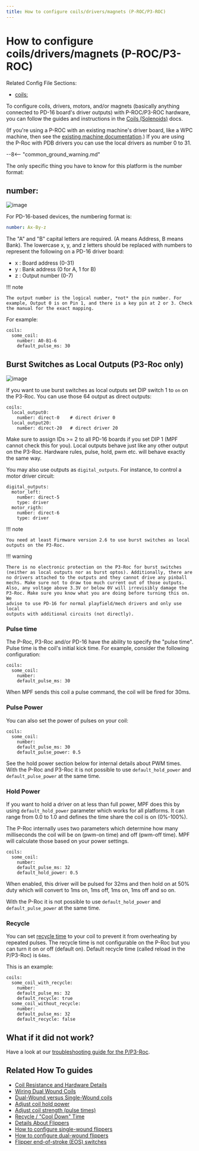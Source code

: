 ```yaml
---
title: How to configure coils/drivers/magnets (P-ROC/P3-ROC)
---
```


# How to configure coils/drivers/magnets (P-ROC/P3-ROC)


Related Config File Sections:

* [coils:](../../config/coils.md)

To configure coils, drivers, motors, and/or magnets (basically anything
connected to PD-16 board's driver outputs) with P-ROC/P3-ROC hardware,
you can follow the guides and instructions in the
[Coils (Solenoids)](../../mechs/coils/index.md) docs.

(If you're using a P-ROC with an existing machine's driver board, like
a WPC machine, then see the
[existing machine documentation](../../machines/index.md).) If you are using the P-Roc with PDB drivers you can use
the local drivers as number 0 to 31.

--8<-- "common_ground_warning.md"

The only specific thing you have to know for this platform is the number
format:

## number:

![image](/hardware/images/multimorphic_PD-16.png)

For PD-16-based devices, the numbering format is:

``` yaml
number: Ax-By-z
```

The "A" and "B" capital letters are required. (A means Address, B means
Bank). The lowercase x, y, and z letters should be replaced with numbers
to represent the following on a PD-16 driver board:

* x : Board address (0-31)
* y : Bank address (0 for A, 1 for B)
* z : Output number (0-7)

!!! note

    The output number is the logical number, *not* the pin number. For
    example, Output 0 is on Pin 1, and there is a key pin at 2 or 3. Check
    the manual for the exact mapping.

For example:

``` mpf-config
coils:
  some_coil:
    number: A0-B1-6
    default_pulse_ms: 30
```

## Burst Switches as Local Outputs (P3-Roc only)

![image](/hardware/images/multimorphic_p3_roc.png)

If you want to use burst switches as local outputs set DIP switch 1 to
`on` on the P3-Roc. You can use those 64 output as direct outputs:

``` mpf-config
coils:
  local_output0:
    number: direct-0    # direct driver 0
  local_output20:
    number: direct-20   # direct driver 20
```

Make sure to assign IDs >= 2 to all PD-16 boards if you set DIP 1 (MPF
cannot check this for you). Local outputs behave just like any other
output on the P3-Roc. Hardware rules, pulse, hold, pwm etc. will behave
exactly the same way.

You may also use outputs as `digital_outputs`. For instance, to control
a motor driver circuit:

``` mpf-config
digital_outputs:
  motor_left:
    number: direct-5
    type: driver
  motor_rigth:
    number: direct-6
    type: driver
```

!!! note

    You need at least Firmware version 2.6 to use burst switches as local
    outputs on the P3-Roc.

!!! warning

    There is no electronic protection on the P3-Roc for burst switches
    (neither as local outputs nor as burst optos). Additionally, there are
    no drivers attached to the outputs and they cannot drive any pinball
    mechs. Make sure not to draw too much current out of those outputs.
    Also, any voltage above 3.3V or below 0V will irrevisibly damage the
    P3-Roc. Make sure you know what you are doing before turning this on. We
    advise to use PD-16 for normal playfield/mech drivers and only use local
    outputs with additional circuits (not directly).

### Pulse time

The P-Roc, P3-Roc and/or PD-16 have the ability to specify the "pulse
time". Pulse time is the coil's initial kick time. For example,
consider the following configuration:

``` mpf-config
coils:
  some_coil:
    number:
    default_pulse_ms: 30
```

When MPF sends this coil a pulse command, the coil will be fired for
30ms.

### Pulse Power

You can also set the power of pulses on your coil:

``` mpf-config
coils:
  some_coil:
    number:
    default_pulse_ms: 30
    default_pulse_power: 0.5
```

See the hold power section below for internal details about PWM times.
With the P-Roc and P3-Roc it is not possible to use `default_hold_power`
and `default_pulse_power` at the same time.

### Hold Power

If you want to hold a driver on at less than full power, MPF does this
by using `default_hold_power` parameter which works for all platforms.
It can range from 0.0 to 1.0 and defines the time share the coil is on
(0%-100%).

The P-Roc internally uses two parameters which determine how many
milliseconds the coil will be on (pwm-on time) and off (pwm-off time).
MPF will calculate those based on your power settings.

``` mpf-config
coils:
  some_coil:
    number:
    default_pulse_ms: 32
    default_hold_power: 0.5
```

When enabled, this driver will be pulsed for 32ms and then hold on at
50% duty which will convert to 1ms on, 1ms off, 1ms on, 1ms off and so
on.

With the P-Roc it is not possible to use `default_hold_power` and
`default_pulse_power` at the same time.

### Recycle

You can set [recycle time](../../mechs/coils/recycle.md) to your coil to prevent it from overheating by repeated
pulses. The recycle time is not configurable on the P-Roc but you can
turn it on or off (default on). Default recycle time (called reload in
the P/P3-Roc) is `64ms`.

This is an example:

``` mpf-config
coils:
  some_coil_with_recycle:
    number:
    default_pulse_ms: 32
    default_recycle: true
  some_coil_without_recycle:
    number:
    default_pulse_ms: 32
    default_recycle: false
```

## What if it did not work?

Have a look at our
[troubleshooting guide for the P/P3-Roc](../../troubleshooting/index.md).

## Related How To guides

* [Coil Resistance and Hardware Details](../../mechs/coils/index.md)
* [Wiring Dual Wound Coils](../../mechs/coils/dual_wound_coils.md)
* [Dual-Wound versus Single-Wound coils](../../mechs/coils/dual_vs_single_wound.md)
* [Adjust coil hold power](../../mechs/coils/hold_power.md)
* [Adjust coil strength (pulse times)](../../mechs/coils/pulse_power.md)
* [Recycle / "Cool Down" Time](../../mechs/coils/recycle.md)
* [Details About Flippers](../../mechs/flippers/index.md)
* [How to configure single-wound flippers](../../mechs/flippers/single_wound.md)
* [How to configure dual-wound flippers](../../mechs/flippers/dual_wound.md)
* [Flipper end-of-stroke (EOS) switches](../../mechs/flippers/eos_switches.md)
